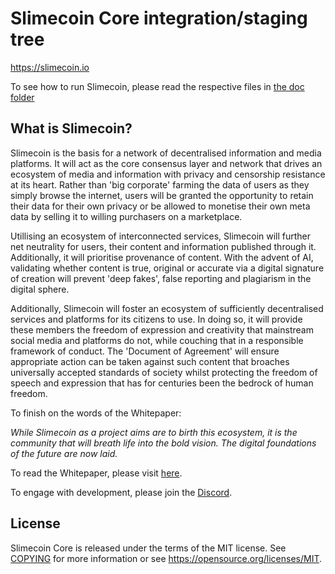 Slimecoin Core integration/staging tree
=====================================

https://slimecoin.io

To see how to run Slimecoin, please read the respective files in [the doc folder](doc)

What is Slimecoin?
----------------

Slimecoin is the basis for a network of decentralised information and media platforms. It will act as the core consensus
layer and network that drives an ecosystem of media and information with privacy and censorship resistance at its heart. 
Rather than 'big corporate' farming the data of users as they simply browse the internet, users will be granted the 
opportunity to retain their data for their own privacy or be allowed to monetise their own meta data by selling it to willing 
purchasers on a marketplace. 

Utillising an ecosystem of interconnected services, Slimecoin will further net neutrality for users, their content and 
information published through it. Additionally, it will prioritise provenance of content. With the advent of AI, validating 
whether content is true, original or accurate via a digital signature of creation will prevent 'deep fakes', false reporting and
plagiarism in the digital sphere. 

Additionally, Slimecoin will foster an ecosystem of sufficiently decentralised services and platforms for its citizens to use. 
In doing so, it will provide these members the freedom of expression and creativity that mainstream social media and platforms 
do not, while couching that in a responsible framework of conduct. The 'Document of Agreement' will ensure appropriate action 
can be taken against such content that broaches universally accepted standards of society whilst protecting the freedom of 
speech and expression that has for centuries been the bedrock of human freedom. 

To finish on the words of the Whitepaper:

_While Slimecoin as a project aims are to birth this ecosystem, it is the community that will breath life into the bold vision. 
The digital foundations of the future are now laid._

To read the Whitepaper, please visit [here](https://medium.com/@john-117/slimecoin-the-foundations-for-a-new-online-ecosystem-f1dde5645f93).

To engage with development, please join the [Discord](https://discord.gg/hmv8nQZeUt). 

License
-------

Slimecoin Core is released under the terms of the MIT license. See [COPYING](COPYING) for more
information or see https://opensource.org/licenses/MIT.

